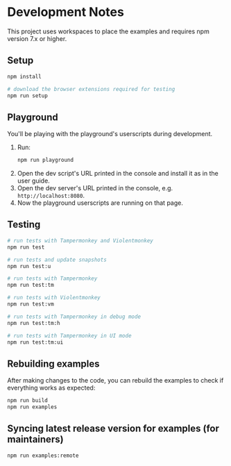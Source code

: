 # Development Notes

This project uses workspaces to place the examples and requires npm version 7.x or higher.

## Setup

```sh
npm install

# download the browser extensions required for testing
npm run setup
```

## Playground

You'll be playing with the playground's userscripts during development.

1. Run:
   ```sh
   npm run playground
   ```
2. Open the dev script's URL printed in the console and install it as in the user guide.
3. Open the dev server's URL printed in the console, e.g. `http://localhost:8080`.
4. Now the playground userscripts are running on that page.

## Testing

```sh
# run tests with Tampermonkey and Violentmonkey
npm run test

# run tests and update snapshots
npm run test:u

# run tests with Tampermonkey
npm run test:tm

# run tests with Violentmonkey
npm run test:vm

# run tests with Tampermonkey in debug mode
npm run test:tm:h

# run tests with Tampermonkey in UI mode
npm run test:tm:ui
```

## Rebuilding examples

After making changes to the code, you can rebuild the examples to check if everything works as expected:

```sh
npm run build
npm run examples
```

## Syncing latest release version for examples (for maintainers)

```sh
npm run examples:remote
```
